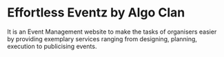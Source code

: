 # Effortless Eventz by Algo Clan
 It is an Event Management website to make the tasks of organisers easier by providing exemplary services ranging from designing, planning, execution to publicising events.
